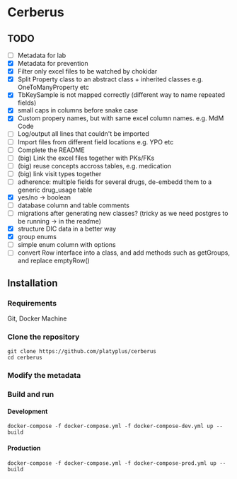 # Cerberus

## TODO

- [ ] Metadata for lab
- [x] Metadata for prevention
- [x] Filter only excel files to be watched by chokidar
- [x] Split Property class to an abstract class + inherited classes e.g. OneToManyProperty etc
- [x] TbKeySample is not mapped correctly (different way to name repeated fields)
- [x] small caps in columns before snake case
- [x] Custom propery names, but with same excel column names. e.g. MdM Code
- [ ] Log/output all lines that couldn't be imported
- [ ] Import files from different field locations e.g. YPO etc
- [ ] Complete the README
- [ ] (big) Link the excel files together with PKs/FKs
- [ ] (big) reuse concepts accross tables, e.g. medication
- [ ] (big) link visit types together
- [ ] adherence: multiple fields for several drugs, de-embedd them to a generic drug_usage table
- [x] yes/no -> boolean
- [ ] database column and table comments
- [ ] migrations after generating new classes? (tricky as we need postgres to be running -> in the readme)
- [x] structure DIC data in a better way
- [x] group enums
- [ ] simple enum column with options
- [ ] convert Row interface into a class, and add methods such as getGroups, and replace emptyRow()

## Installation

### Requirements

Git, Docker Machine

### Clone the repository

```
git clone https://github.com/platyplus/cerberus
cd cerberus
```

### Modify the metadata

### Build and run

#### Development

```
docker-compose -f docker-compose.yml -f docker-compose-dev.yml up --build
```

#### Production

```
docker-compose -f docker-compose.yml -f docker-compose-prod.yml up --build
```
